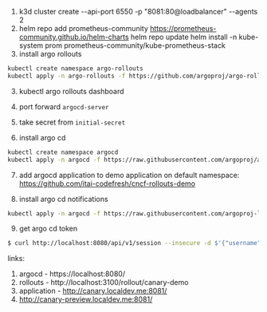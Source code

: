 1. k3d cluster create --api-port 6550 -p "8081:80@loadbalancer" --agents 2
2. helm repo add prometheus-community https://prometheus-community.github.io/helm-charts
   helm repo update
   helm install -n kube-system prom prometheus-community/kube-prometheus-stack
3. install argo rollouts
```bash
kubectl create namespace argo-rollouts
kubectl apply -n argo-rollouts -f https://github.com/argoproj/argo-rollouts/releases/latest/download/install.yaml
```
3. kubectl argo rollouts dashboard
4. port forward `argocd-server`
5. take secret from `initial-secret`

6. install argo cd
```bash
kubectl create namespace argocd
kubectl apply -n argocd -f https://raw.githubusercontent.com/argoproj/argo-cd/stable/manifests/install.yaml
```

7. add argocd application to demo application on default namespace: https://github.com/itai-codefresh/cncf-rollouts-demo


8. install argo cd notifications
```bash
kubectl apply -n argocd -f https://raw.githubusercontent.com/argoproj-labs/argocd-notifications/release-1.0/manifests/install.yaml
```

9. get argo cd token
```bash
$ curl http://localhost:8080/api/v1/session --insecure -d $'{"username":"admin","password":"G5mgUrLtVUis0gHV"}'
```

links:
1. argocd - https://localhost:8080/
2. rollouts - http://localhost:3100/rollout/canary-demo
3. application - http://canary.localdev.me:8081/
4. http://canary-preview.localdev.me:8081/





